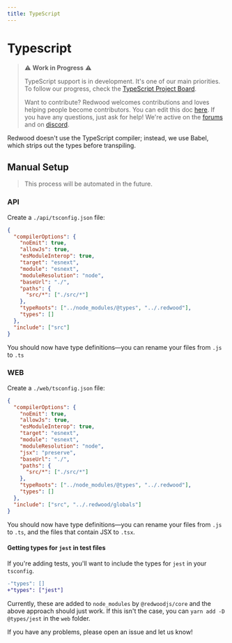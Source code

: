 ```yaml
---
title: TypeScript
---
```

# Typescript

> ⚠ **Work in Progress** ⚠️
>
> TypeScript support is in development. It's one of our main priorities. To follow our progress, check the [TypeScript Project Board](https://github.com/redwoodjs/redwood/projects/2).
>
> Want to contribute? Redwood welcomes contributions and loves helping people become contributors.
> You can edit this doc [here](https://github.com/redwoodjs/redwoodjs.com/blob/main/docs/typescript.md).
> If you have any questions, just ask for help! We're active on the [forums](https://community.redwoodjs.com/c/contributing/9) and on [discord](https://discord.com/channels/679514959968993311/747258086569541703).

Redwood doesn't use the TypeScript compiler; instead, we use Babel, which strips out the types before transpiling.

## Manual Setup

> This process will be automated in the future.

### API

Create a `./api/tsconfig.json` file:

```json
{
  "compilerOptions": {
    "noEmit": true,
    "allowJs": true,
    "esModuleInterop": true,
    "target": "esnext",
    "module": "esnext",
    "moduleResolution": "node",
    "baseUrl": "./",
    "paths": {
      "src/*": ["./src/*"]
    },
    "typeRoots": ["../node_modules/@types", "../.redwood"],
    "types": []
  },
  "include": ["src"]
}
```

You should now have type definitions&mdash;you can rename your files from `.js` to `.ts`

### WEB

Create a `./web/tsconfig.json` file:

```json
{
  "compilerOptions": {
    "noEmit": true,
    "allowJs": true,
    "esModuleInterop": true,
    "target": "esnext",
    "module": "esnext",
    "moduleResolution": "node",
    "jsx": "preserve",
    "baseUrl": "./",
    "paths": {
      "src/*": ["./src/*"]
    },
    "typeRoots": ["../node_modules/@types", "../.redwood"],
    "types": []
  },
  "include": ["src", "../.redwood/globals"]
}
```

You should now have type definitions&mdash;you can rename your files from `.js` to `.ts`, and the files that contain JSX to `.tsx`.

#### Getting types for `jest` in test files

If you're adding tests, you'll want to include the types for `jest` in your `tsconfig`.

```diff
-"types": []
+"types": ["jest"]
```

Currently, these are added to `node_modules` by `@redwoodjs/core` and the above approach should just work. If this isn't the case, you can `yarn add -D @types/jest` in the `web` folder.

If you have any problems, please open an issue and let us know!
